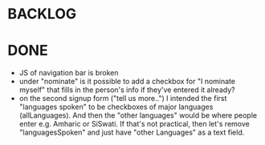 BACKLOG
=======



DONE
====

* JS of navigation bar is broken
* under "nominate" is it possible to add a checkbox for "I nominate myself" that fills in the person's info if they've entered it already?
* on the second signup form ("tell us more..") I intended the first "languages spoken" to be checkboxes of major languages (allLanguages). And then the "other languages" would be where people enter e.g. Amharic or SiSwati. If that's not practical, then let's remove "languagesSpoken" and just have "other Languages" as a text field.
